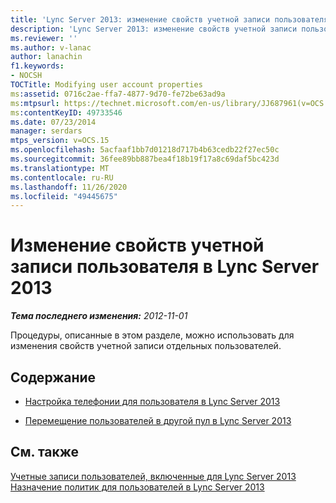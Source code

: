 ```yaml
---
title: 'Lync Server 2013: изменение свойств учетной записи пользователя'
description: 'Lync Server 2013: изменение свойств учетной записи пользователя.'
ms.reviewer: ''
ms.author: v-lanac
author: lanachin
f1.keywords:
- NOCSH
TOCTitle: Modifying user account properties
ms:assetid: 0716c2ae-ffa7-4877-9d70-fe72be63ad9a
ms:mtpsurl: https://technet.microsoft.com/en-us/library/JJ687961(v=OCS.15)
ms:contentKeyID: 49733546
ms.date: 07/23/2014
manager: serdars
mtps_version: v=OCS.15
ms.openlocfilehash: 5acfaaf1bb7d01218d717b4b63cedb22f27ec50c
ms.sourcegitcommit: 36fee89bb887bea4f18b19f17a8c69daf5bc423d
ms.translationtype: MT
ms.contentlocale: ru-RU
ms.lasthandoff: 11/26/2020
ms.locfileid: "49445675"
---
```

# <a name="modifying-user-account-properties-in-lync-server-2013"></a>Изменение свойств учетной записи пользователя в Lync Server 2013

<div data-xmlns="http://www.w3.org/1999/xhtml">

<div class="topic" data-xmlns="http://www.w3.org/1999/xhtml" data-msxsl="urn:schemas-microsoft-com:xslt" data-cs="https://msdn.microsoft.com/">

<div data-asp="https://msdn2.microsoft.com/asp">



</div>

<div id="mainSection">

<div id="mainBody">

<span> </span>

_**Тема последнего изменения:** 2012-11-01_

Процедуры, описанные в этом разделе, можно использовать для изменения свойств учетной записи отдельных пользователей.

<div>

## <a name="in-this-section"></a>Содержание

  - [Настройка телефонии для пользователя в Lync Server 2013](lync-server-2013-configure-telephony-for-a-user.md)

  - [Перемещение пользователей в другой пул в Lync Server 2013](lync-server-2013-move-users-to-another-pool.md)

</div>

<div>

## <a name="see-also"></a>См. также


[Учетные записи пользователей, включенные для Lync Server 2013](lync-server-2013-user-accounts-enabled-for-lync-server.md)  
[Назначение политик для пользователей в Lync Server 2013](lync-server-2013-assigning-per-user-policies.md)  
  

</div>

</div>

<span> </span>

</div>

</div>

</div>

